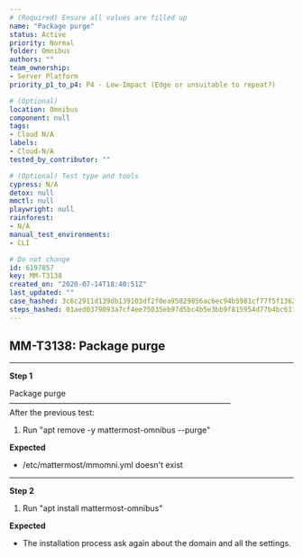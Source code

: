 ```yaml
---
# (Required) Ensure all values are filled up
name: "Package purge"
status: Active
priority: Normal
folder: Omnibus
authors: ""
team_ownership: 
- Server Platform
priority_p1_to_p4: P4 - Low-Impact (Edge or unsuitable to repeat?)

# (Optional)
location: Omnibus
component: null
tags: 
- Cloud N/A
labels: 
- Cloud-N/A
tested_by_contributor: ""

# (Optional) Test type and tools
cypress: N/A
detox: null
mmctl: null
playwright: null
rainforest: 
- N/A
manual_test_environments: 
- CLI

# Do not change
id: 6197857
key: MM-T3138
created_on: "2020-07-14T18:40:51Z"
last_updated: ""
case_hashed: 3c6c2911d139db139103df2f0ea95829856ac6ec94b5981cf77f5f1362662abd9251b22b2b480da33a8b7dd30561b334
steps_hashed: 01aed0379093a7cf4ee75035eb97d5bc4b5e3bb9f815954d77b4bc61f01a15e0499f54536a43b613c63039267a4ab939
---
```


<!-- (Auto-generated) Based on frontmatter's "key" and "name" -->

## MM-T3138: Package purge

---

**Step 1**

Package purge\
————————————————————————————\
After the previous test:

1. Run "apt remove -y mattermost-omnibus --purge"

**Expected**

- /etc/mattermost/mmomni.yml doesn't exist

---

**Step 2**

1. Run "apt install mattermost-omnibus"

**Expected**

- The installation process ask again about the domain and all the settings.
